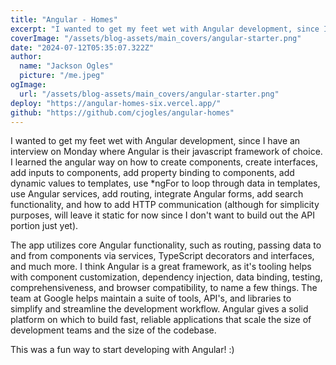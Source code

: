 ```yaml
---
title: "Angular - Homes"
excerpt: "I wanted to get my feet wet with Angular development, since I have an interview on Monday where Angular is their javascript framework of choice. I learned the angular way on how to create components, create interfaces, add inputs to components, add property binding to components, add dynamic values to templates, use *ngFor to loop through data in templates, use Angular services, add routing, integrate Angular forms, add search functionality, and how to add HTTP communication."
coverImage: "/assets/blog-assets/main_covers/angular-starter.png"
date: "2024-07-12T05:35:07.322Z"
author:
  name: "Jackson Ogles"
  picture: "/me.jpeg"
ogImage:
  url: "/assets/blog-assets/main_covers/angular-starter.png"
deploy: "https://angular-homes-six.vercel.app/"
github: "https://github.com/cjogles/angular-homes"
---
```


I wanted to get my feet wet with Angular development, since I have an interview on Monday where Angular is their javascript framework of choice. I learned the angular way on how to create components, create interfaces, add inputs to components, add property binding to components, add dynamic values to templates, use *ngFor to loop through data in templates, use Angular services, add routing, integrate Angular forms, add search functionality, and how to add HTTP communication (although for simplicity purposes, will leave it static for now since I don't want to build out the API portion just yet).

The app utilizes core Angular functionality, such as routing, passing data to and from components via services, TypeScript decorators and interfaces, and much more. I think Angular is a great framework, as it's tooling helps with component customization, dependency injection, data binding, testing, comprehensiveness, and browser compatibility, to name a few things. The team at Google helps maintain a suite of tools, API's, and libraries to simplify and streamline the development workflow. Angular gives a solid platform on which to build fast, reliable applications that scale the size of development teams and the size of the codebase. 

This was a fun way to start developing with Angular! :)

